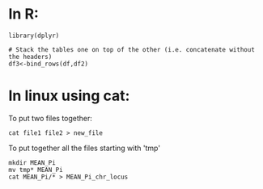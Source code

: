 # In R: 
```
library(dplyr)

# Stack the tables one on top of the other (i.e. concatenate without the headers)
df3<-bind_rows(df,df2)
```

# In linux using cat:
To put two files together:
```
cat file1 file2 > new_file
```
To put together all the files starting with 'tmp'
```
mkdir MEAN_Pi
mv tmp* MEAN_Pi
cat MEAN_Pi/* > MEAN_Pi_chr_locus
```
